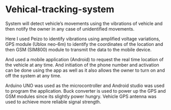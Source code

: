 # Vehical-tracking-system

System will detect vehicle’s movements using the vibrations of vehicle and then notify the owner in any case of unidentified movements.

Here I used Peizo to identify vibrations using amplified voltage variations, GPS module (Ublox neo-6m) to identify the coordinates of the location and then GSM (SIM800) module to transmit the data to the mobile device.

And used a mobile application (Android) to request the real time location of the vehicle at any time. And initiation of the phone number and activation can be done using the app as well as it also allows the owner to turn on and off the system at any time.

Arduino UNO was used as the microcontroller and Android studio was used to program the application. Buck converter is used to power up the GPS and GSM modules since its slightly power hungry. Vehicle GPS antenna was used to achieve  more reliable signal strength.
